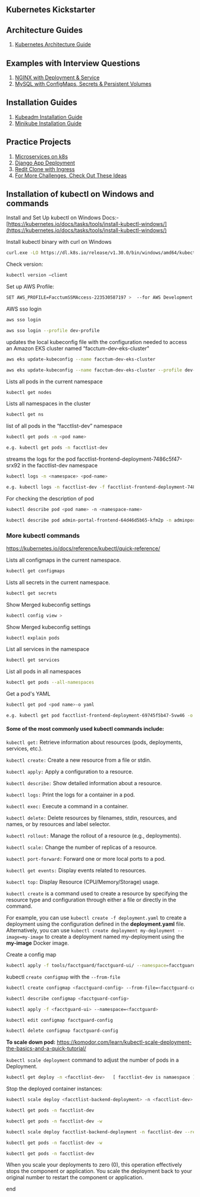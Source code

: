 ## Kubernetes Kickstarter

## Architecture Guides

1. [Kubernetes Architecture Guide](./kubernetes_architecture.md)

## Examples with Interview Questions

1. [NGINX with Deployment & Service](./examples/nginx)
2. [MySQL with ConfigMaps, Secrets & Persistent Volumes](./examples/mysql)

## Installation Guides

1. [Kubeadm Installation Guide](./kubeadm_installation.md)
2. [Minikube Installation Guide](./minikube_installation.md)

## Practice Projects

1. [Microservices on k8s](https://github.com/LondheShubham153/microservices-k8s)
2. [Django App Deployment](https://github.com/LondheShubham153/django-todo-cicd)
3. [Redit Clone with Ingress](https://github.com/LondheShubham153/reddit-clone-k8s-ingress)
4. [For More Challenges, Check Out These Ideas](./examples/More_K8s_Practice_Ideas.md)

## Installation of kubectl on Windows and commands 

Install and Set Up kubectl on Windows Docs:- 
[https://kubernetes.io/docs/tasks/tools/install-kubectl-windows/](https://kubernetes.io/docs/tasks/tools/install-kubectl-windows/)

Install kubectl binary with curl on Windows  

```sh
curl.exe -LO https://dl.k8s.io/release/v1.30.0/bin/windows/amd64/kubectl.exe
```

Check version: 
```sh
kubectl version –client
```

Set up AWS Profile: 

```sh
SET AWS_PROFILE=FacctumSSMAccess-223530587197 >  --for AWS Development a/c 
```

AWS sso login 

```sh
aws sso login 
```

```sh
aws sso login --profile dev-profile
```

updates the local kubeconfig file with the configuration needed to access an Amazon EKS cluster named “facctum-dev-eks-cluster" 

```sh
aws eks update-kubeconfig --name facctum-dev-eks-cluster 
```

```sh
aws eks update-kubeconfig --name facctum-dev-eks-cluster --profile dev-profile
```
 
Lists all pods in the current namespace 

```sh '
kubectl get nodes 
```

Lists all namespaces in the cluster 

```sh
kubectl get ns  
```

list of all pods in the “facctlist-dev” namespace 

```sh
kubectl get pods -n <pod name>
```

```sh
e.g. kubectl get pods -n facctlist-dev 
```

streams the logs for the pod facctlist-frontend-deployment-7486c5f47-srx92 in the facctlist-dev namespace 

```sh
kubectl logs -n <namespace> <pod-name> 
```

```sh
e.g. kubectl logs -n facctlist-dev -f facctlist-frontend-deployment-7486c5f47-srx92 
```

For checking the description of pod

```sh
kubectl describe pod <pod name> -n <namespace-name>
```

```sh
kubectl describe pod admin-portal-frontend-64d46d5b65-kfm2p -n adminportal
```

### More kubectl commands 

https://kubernetes.io/docs/reference/kubectl/quick-reference/ 


Lists all configmaps in the current namespace. 

```sh
kubectl get configmaps  
```

Lists all secrets in the current namespace. 

```sh
kubectl get secrets 
```
 
Show Merged kubeconfig settings 

```sh
kubectl config view > 
```
 
Show Merged kubeconfig settings 

```sh
kubectl explain pods 
```
 
List all services in the namespace 

```sh
kubectl get services
```

List all pods in all namespaces 

```sh
kubectl get pods --all-namespaces  
```

Get a pod's YAML 

```sh
kubectl get pod <pod name>-o yaml
``` 

```sh
e.g. kubectl get pod facctlist-frontend-deployment-69745f5b47-5vw46 -o yaml 
```
 
#### Some of the most commonly used kubectl commands include:

```kubectl get:``` Retrieve information about resources (pods, deployments, services, etc.).

```kubectl create:``` Create a new resource from a file or stdin.

```kubectl apply:``` Apply a configuration to a resource.

```kubectl describe:``` Show detailed information about a resource.

```kubectl logs:``` Print the logs for a container in a pod.

```kubectl exec:``` Execute a command in a container.

```kubectl delete:``` Delete resources by filenames, stdin, resources, and names, or by resources and label selector.

```kubectl rollout:``` Manage the rollout of a resource (e.g., deployments).

```kubectl scale:``` Change the number of replicas of a resource.

```kubectl port-forward:``` Forward one or more local ports to a pod.

```kubectl get events:``` Display events related to resources.

```kubectl top:``` Display Resource (CPU/Memory/Storage) usage.

```kubectl create``` is a command used to create a resource by specifying the resource type and configuration through either a file or directly in the command.

For example, you can use ```kubectl create -f deployment.yaml``` to create a deployment using the configuration defined in the **deployment.yaml** file. Alternatively, you can use ```kubectl create deployment my-deployment --image=my-image``` to create a deployment named my-deployment using the **my-image** Docker image.

Create a config map

```sh
kubectl apply -f tools/facctguard/facctguard-ui/ --namespace=facctguard
```

kubectl ```create configmap``` with the ```--from-file```

```sh
kubectl create configmap <facctguard-config> --from-file=<facctguard-config.yaml>
```

```sh
kubectl describe configmap <facctguard-config>
```

```sh
kubectl apply -f <facctguard-ui> --namespace=<facctguard>
```

```sh
kubectl edit configmap facctguard-config
```

```sh
kubectl delete configmap facctguard-config
```

**To scale down pod:**
https://komodor.com/learn/kubectl-scale-deployment-the-basics-and-a-quick-tutorial/

```kubectl scale deployment``` command to adjust the number of pods in a Deployment.

```sh
kubectl get deploy -n <facctlist-dev>   [ facctlist-dev is namaespace ]
```

Stop the deployed container instances:

```sh
kubectl scale deploy <facctlist-backend-deployment> -n <facctlist-dev> --replicas=0
```

```sh
kubectl get pods -n facctlist-dev
```

```sh
kubectl get pods -n facctlist-dev -w
```

```sh
kubectl scale deploy facctlist-backend-deployment -n facctlist-dev --replicas=1
```

```sh
kubectl get pods -n facctlist-dev -w
```

```sh
kubectl get pods -n facctlist-dev
```

When you scale your deployments to zero (0), this operation effectively stops the component or application. You scale the deployment back to your original number to restart the component or application.

end
